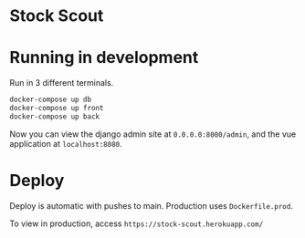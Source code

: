 # Stock Scout

# Running in development

Run in 3 different terminals.

```bash
docker-compose up db
docker-compose up front
docker-compose up back
```

Now you can view the django admin site at `0.0.0.0:8000/admin`, and the vue application at `localhost:8080`. 

# Deploy

Deploy is automatic with pushes to main. Production uses `Dockerfile.prod`.

To view in production, access `https://stock-scout.herokuapp.com/`

